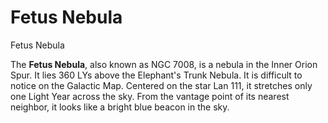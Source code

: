 # Fetus Nebula
Fetus Nebula
 		 	 

The **Fetus Nebula**, also known as NGC 7008, is a nebula in the Inner Orion Spur. It lies 360 LYs above the Elephant's Trunk Nebula. It is difficult to notice on the Galactic Map. Centered on the star Lan 111, it stretches only one Light Year across the sky. From the vantage point of its nearest neighbor, it looks like a bright blue beacon in the sky.